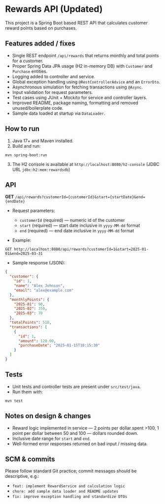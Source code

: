 # Rewards API (Updated)

This project is a Spring Boot based REST API that calculates customer reward points based on purchases.

## Features added / fixes 
- Single REST endpoint `/api/rewards` that returns monthly and total points for a customer.
- Proper Spring Data JPA usage (H2 in-memory DB) with `Customer` and `Purchase` entities.
- Logging added to controller and service.
- Global exception handling using `@RestControllerAdvice` and an `ErrorDto`.
- Asynchronous simulation for fetching transactions using `@Async`.
- Input validation for request parameters.
- Test cases using JUnit + Mockito for service and controller layers.
- Improved README, package naming, formatting and removed unused/boilerplate code.
- Sample data loaded at startup via `DataLoader`.

## How to run
1. Java 17+ and Maven installed.
2. Build and run:
```
mvn spring-boot:run
```
3. The H2 console is available at `http://localhost:8080/h2-console` (JDBC URL `jdbc:h2:mem:rewardsdb`)

## API
**GET** `/api/rewards?customerId={customerId}&start={startDate}&end={endDate}`

- Request parameters:
  - `customerId` (required) — numeric id of the customer
  - `start` (required) — start date inclusive in `yyyy-MM-dd` format
  - `end` (required) — end date inclusive in `yyyy-MM-dd` format

- Example:
```
GET http://localhost:8080/api/rewards?customerId=1&start=2025-01-01&end=2025-03-31
```

- Sample response (JSON):
```json
{
  "customer": {
    "id": 1,
    "name": "Alex Johnson",
    "email": "alex@example.com"
  },
  "monthlyPoints": {
    "2025-01": 90,
    "2025-02": 350,
    "2025-03": 70
  },
  "totalPoints": 510,
  "transactions": [
    {
      "id": 1,
      "amount": 120.00,
      "purchaseDate": "2025-01-15T10:15:30"
    }
  ]
}
```

## Tests
- Unit tests and controller tests are present under `src/test/java`.
- Run them with:
```
mvn test
```

## Notes on design & changes
- Reward logic implemented in service — 2 points per dollar spent >100, 1 point per dollar between 50 and 100 — dollars rounded down.
- Inclusive date range for `start` and `end`.
- Well-formed error responses returned on bad input / missing data.

## SCM & commits
Please follow standard Git practice; commit messages should be descriptive, e.g.:
- `feat: implement RewardService and calculation logic`
- `chore: add sample data loader and README updates`
- `fix: improve exception handling and standardize DTOs`

